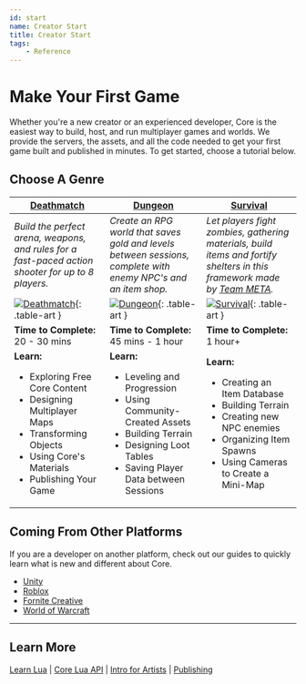 ```yaml
---
id: start
name: Creator Start
title: Creator Start
tags:
    - Reference
---
```


<style>
    .table-art img {
        width: 200px;
        max-width: none;
        margin-left: auto;
        margin-right: auto;
        display: block;
    }

    .md-typeset table:not([class]) tr td:first-child {
        width: auto;
    }

    table > thead > tr > th:nth-child(3),
    .md-typeset table:not([class]) tr td:nth-child(2) {
        width: 33%;
    }

    .md-typeset table:not([class]) td {
        border-top: none;
    }

    body > div.md-container > main > div > div.md-content > article > div.md-typeset__scrollwrap > div > table > thead > tr > th {
        text-align: center;
    }
</style>

# Make Your First Game

Whether you're a new creator or an experienced developer, Core is the easiest way to build, host, and run multiplayer games and worlds. We provide the servers, the assets, and all the code needed to get your first game built and published in minutes. To get started, choose a tutorial below.

## Choose A Genre

| [Deathmatch](my_first_multiplayer_game.md) | [Dungeon](../tutorials/first_game_rpg.md) | [Survival](../tutorials/survival_tutorial.md) |
| --- | --- | --- |
| *Build the perfect arena, weapons, and rules for a fast-paced action shooter for up to 8 players.* | *Create an RPG world that saves gold and levels between sessions, complete with enemy NPC's and an item shop.* | *Let players fight zombies, gathering materials, build items and fortify shelters in this framework made by [Team META](https://core-team-meta.github.io/).* |
| [![Deathmatch](../img/Start/Start_Deathmatch.png)](my_first_multiplayer_game.md){: .table-art } | [![Dungeon](../img/Start/Start_Dungeon.png)](../tutorials/first_game_rpg.md){: .table-art } | [![Survival](../img/Start/Start_Survival.png)](../tutorials/survival_tutorial.md){: .table-art } |
| **Time to Complete:** 20 - 30 mins   | **Time to Complete:** 45 mins - 1 hour | **Time to Complete:** 1 hour+ |
| **Learn:** <ul><li>Exploring Free Core Content</li><li>Designing Multiplayer Maps</li><li>Transforming Objects</li><li>Using Core's Materials</li><li>Publishing Your Game</li></ul> | **Learn:** <ul><li>Leveling and Progression</li><li>Using Community-Created Assets</li><li>Building Terrain</li><li>Designing Loot Tables</li><li>Saving Player Data between Sessions</li></ul> | **Learn:** <ul><li>Creating an Item Database</li><li>Building Terrain</li><li>Creating new NPC enemies</li><li>Organizing Item Spawns</li><li>Using Cameras to Create a Mini-Map</li></ul> |

## Coming From Other Platforms

If you are a developer on another platform, check out our guides to quickly learn what is new and different about Core.

- [Unity](../other_platforms/unity.md)
- [Roblox](../other_platforms/roblox.md)
- [Fornite Creative](../other_platforms/fortnite_creative.md)
- [World of Warcraft](../other_platforms/world_of_warcraft.md)

---

## Learn More

[Learn Lua](../tutorials/lua_basics_helloworld.md) | [Core Lua API](../api/index.md) | [Intro for Artists](../tutorials/art_reference.md) | [Publishing](publishing.md)

<!-- TODO: Unreal, Minecraft Mods -->
